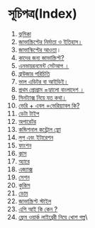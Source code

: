 # সূচিপত্র(Index)

1. [ভুমিকা](https://nipu.gitbook.io/coding-js/intro)
2. [জাভাস্ক্রিপ্টের নির্মাতা ও ইতিহাস।](https://nipu.gitbook.io/coding-js/history)
3. [জাভাস্কিপ্টের আওতা](03-features.md)।
4. [কাদের জন্য জাভাস্ক্রিপ্ট?](04-users.md)
5. [এনভায়রনমেন্ট সেটআপ ।](environment-setup.md)
6. [ব্রাউজার পরিচিতি](browser-intro.md)&#x20;
7. [ভাল এডিটর বা আইডিই।](06-editor-ide.md)
8. [প্রথম প্রোগ্রাম =হ্যালো বাংলাদেশ ।](07-hello%20Bangladesh.md)
9. &#x20;[সিনট্যাক্স নিয়ে যত কথা।](08-js-syntex.md)
10. [ভেরি + এবল =ভেরিয়্যাবল কি?](09-JavaScript\_variable.md)
11. [ডেটা টাইপ](10-datatype/)
12. [অপারেটর](11-oparator.md)
13. [কন্ডিশনাল কন্ট্রোল ফ্লো](12-conditional-flow.md)
14. [লুপ এবং ইটারেশন](13-loop/)
15. [ফাংশন](14-function/)
16. [ক্লাস](15-class/)
17. [অ্যারে](16-array.md)
18. [এজ্যাক্স](js-dom.md)
19. [সেশন](web-storeage/)
20. [কুকিস](web-storeage/19-cookies.md)
21. [ডোম](js-dom.md)
22. [জাভাস্ক্রিপ্ট স্টাইল](21-js-style.md)
23. [এপি আই কি কেন ?](22-what-is-api.md)
24. [ফ্রেম ওয়ার্ক লাইব্রেরী নিয়ে খোশ গল্প](23-framework-library-gossip.md)\
